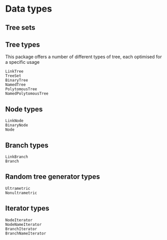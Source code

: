 # Data types

## Tree sets

## Tree types

This package offers a number of different types of tree, each
optimised for a specific usage

```@docs
LinkTree
TreeSet
BinaryTree
NamedTree
PolytomousTree
NamedPolytomousTree
```

## Node types

```@docs
LinkNode
BinaryNode
Node
```

## Branch types

```@docs
LinkBranch
Branch
```

## Random tree generator types

```@docs
Ultrametric
Nonultrametric
```

## Iterator types

```@docs
NodeIterator
NodeNameIterator
BranchIterator
BranchNameIterator
```
